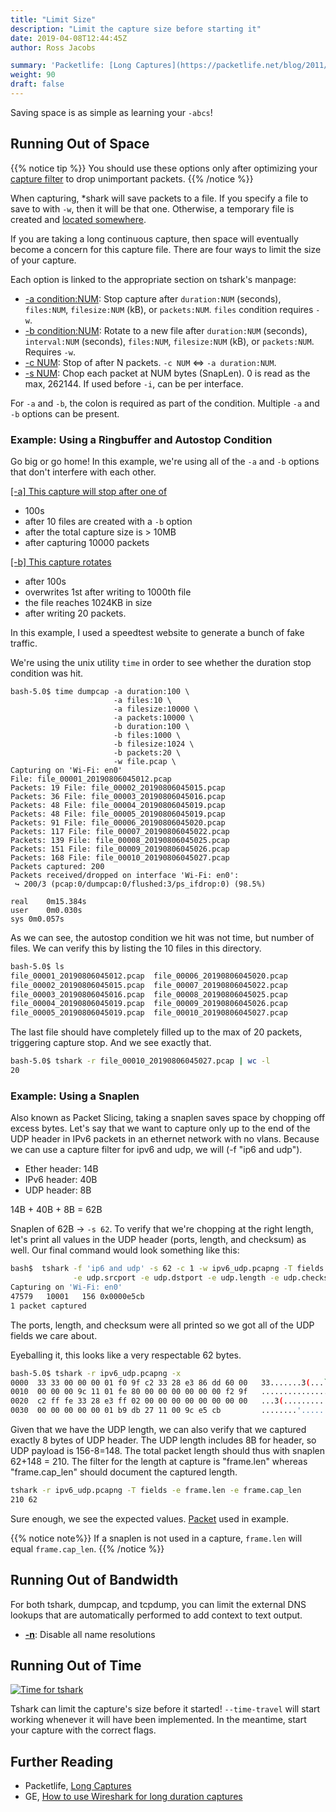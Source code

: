 ```yaml
---
title: "Limit Size"
description: "Limit the capture size before starting it"
date: 2019-04-08T12:44:45Z
author: Ross Jacobs

summary: 'Packetlife: [Long Captures](https://packetlife.net/blog/2011/mar/9/long-term-traffic-capture-wireshark/)'
weight: 90
draft: false
---
```


Saving space is as simple as learning your `-abcs`!

## Running Out of Space

{{% notice tip %}}
You should use these options only after optimizing your [capture filter](/capture/capture_filters/) to drop unimportant packets.
{{% /notice %}}

When capturing, \*shark will save packets to a file. If you specify a file to save to with `-w`, then it will be that one. Otherwise, a temporary file is created and [located somewhere](/capture/dumpcap/#finding-the-generated-temporary-file).

If you are taking a long continuous capture, then space will eventually become a
concern for this capture file. There are four ways to limit the size of your capture.

Each option is linked to the appropriate section on tshark's manpage:

* [-a condition:NUM](https://www.wireshark.org/docs/man-pages/tshark.html#a-capture-autostop-condition): Stop capture after `duration:NUM` (seconds), `files:NUM`, `filesize:NUM` (kB), or `packets:NUM`. `files` condition requires `-w`.
* [-b condition:NUM](https://www.wireshark.org/docs/man-pages/tshark.html#b-capture-ring-buffer-option): Rotate to a new file after `duration:NUM` (seconds), `interval:NUM` (seconds), `files:NUM`, `filesize:NUM` (kB), or `packets:NUM`. Requires `-w`.
* [-c NUM](https://www.wireshark.org/docs/man-pages/tshark.html#c-capture-packet-count): Stop of after N packets. `-c NUM` <=> `-a duration:NUM`.
* [-s NUM](https://www.wireshark.org/docs/man-pages/tshark.html#s-capture-snaplen): Chop each packet at NUM bytes (SnapLen). 0 is read as the max, 262144. If used before `-i`, can be per interface.

For `-a` and `-b`, the colon is required as part of the condition. Multiple `-a` and `-b` options can be present.

### Example: Using a Ringbuffer and Autostop Condition

Go big or go home! In this example, we're using all of the `-a` and `-b` options that don't interfere with each other.

<u>[-a] This capture will stop after one of</u>

* 100s
* after 10 files are created with a `-b` option
* after the total capture size is > 10MB
* after capturing 10000 packets

<u>[-b] This capture rotates</u>

* after 100s
* overwrites 1st after writing to 1000th file
* the file reaches 1024KB in size
* after writing 20 packets.

In this example, I used a speedtest website to generate a bunch of fake traffic.

We're using the unix utility `time` in order to see whether the duration stop condition was hit.

```
bash-5.0$ time dumpcap -a duration:100 \
                       -a files:10 \
                       -a filesize:10000 \
                       -a packets:10000 \
                       -b duration:100 \
                       -b files:1000 \
                       -b filesize:1024 \
                       -b packets:20 \
                       -w file.pcap \
Capturing on 'Wi-Fi: en0'
File: file_00001_20190806045012.pcap
Packets: 19 File: file_00002_20190806045015.pcap
Packets: 36 File: file_00003_20190806045016.pcap
Packets: 48 File: file_00004_20190806045019.pcap
Packets: 48 File: file_00005_20190806045019.pcap
Packets: 91 File: file_00006_20190806045020.pcap
Packets: 117 File: file_00007_20190806045022.pcap
Packets: 139 File: file_00008_20190806045025.pcap
Packets: 151 File: file_00009_20190806045026.pcap
Packets: 168 File: file_00010_20190806045027.pcap
Packets captured: 200
Packets received/dropped on interface 'Wi-Fi: en0':
 ↪ 200/3 (pcap:0/dumpcap:0/flushed:3/ps_ifdrop:0) (98.5%)

real	0m15.384s
user	0m0.030s
sys	0m0.057s
```

As we can see, the autostop condition we hit was not time, but number of files.
We can verify this by listing the 10 files in this directory.

```bash
bash-5.0$ ls
file_00001_20190806045012.pcap	file_00006_20190806045020.pcap
file_00002_20190806045015.pcap	file_00007_20190806045022.pcap
file_00003_20190806045016.pcap	file_00008_20190806045025.pcap
file_00004_20190806045019.pcap	file_00009_20190806045026.pcap
file_00005_20190806045019.pcap	file_00010_20190806045027.pcap
```

The last file should have completely filled up to the max of 20 packets, triggering capture stop.
And we see exactly that.

```bash
bash-5.0$ tshark -r file_00010_20190806045027.pcap | wc -l
20
```

### Example: Using a Snaplen

Also known as Packet Slicing, taking a snaplen saves space by chopping off excess bytes. Let's say that we want to capture only up to the end of the UDP header in IPv6 packets in an ethernet network with no vlans. Because we can use a capture filter for ipv6 and udp, we will (-f "ip6 and udp").

* Ether header: 14B
* IPv6 header: 40B
* UDP header: 8B

14B + 40B + 8B = 62B

Snaplen of 62B -> `-s 62`. To verify that we're chopping at the right length, let's print all values in the UDP header (ports, length, and checksum) as well.
Our final command would look something like this:

```bash
bash$  tshark -f 'ip6 and udp' -s 62 -c 1 -w ipv6_udp.pcapng -T fields \
              -e udp.srcport -e udp.dstport -e udp.length -e udp.checksum
Capturing on 'Wi-Fi: en0'
47579   10001	156 0x0000e5cb
1 packet captured
```

The ports, length, and checksum were all printed so we got all of the UDP fields we care about.

Eyeballing it, this looks like a very respectable 62 bytes.

```bash
bash-5.0$ tshark -r ipv6_udp.pcapng -x
0000  33 33 00 00 00 01 f0 9f c2 33 28 e3 86 dd 60 00   33.......3(...`.
0010  00 00 00 9c 11 01 fe 80 00 00 00 00 00 00 f2 9f   ................
0020  c2 ff fe 33 28 e3 ff 02 00 00 00 00 00 00 00 00   ...3(...........
0030  00 00 00 00 00 01 b9 db 27 11 00 9c e5 cb         ........'.....
```

Given that we have the UDP length, we can also verify that we captured exactly 8 bytes of UDP header. The UDP length includes 8B for header, so UDP payload is 156-8=148. The total packet length should thus with snaplen 62+148 = 210. The filter for the length at capture is "frame.len" whereas "frame.cap_len" should document the captured length.

```bash
tshark -r ipv6_udp.pcapng -T fields -e frame.len -e frame.cap_len
210	62
```

Sure enough, we see the expected values. [Packet](/pcaps/ipv6_udp_snaplen.pcapng) used in example.

{{% notice note%}}
If a snaplen is not used in a capture, `frame.len` will equal `frame.cap_len`.
{{% /notice %}}

## Running Out of Bandwidth

For both tshark, dumpcap, and tcpdump, you can limit the external DNS lookups that are automatically performed to add context to text output.

* <u>**-n**</u>: Disable all name resolutions

## Running Out of Time

<a href="https://xkcd.com/716/"><img src="/images/time_for_tshark.jpg" alt="Time for tshark"></a>

Tshark can limit the capture's size before it started! `--time-travel` will start working whenever it will have been implemented.
In the meantime, start your capture with the correct flags.

## Further Reading

* Packetlife, [Long Captures](https://packetlife.net/blog/2011/mar/9/long-term-traffic-capture-wireshark/)
* GE, [How to use Wireshark for long duration captures](https://digitalsupport.ge.com/communities/en_US/Article/How-to-use-Wireshark-for-long-duration-captures)
